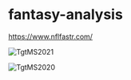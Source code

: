 # fantasy-analysis
https://www.nflfastr.com/

![TgtMS2021](https://user-images.githubusercontent.com/102050273/191327206-1f1b3f8b-a2a9-466d-b8f6-b77fe70a4501.png)

![TgtMS2020](https://user-images.githubusercontent.com/102050273/191327163-e9f23206-e04c-4aac-bb68-b39d6cd6f72f.png)


